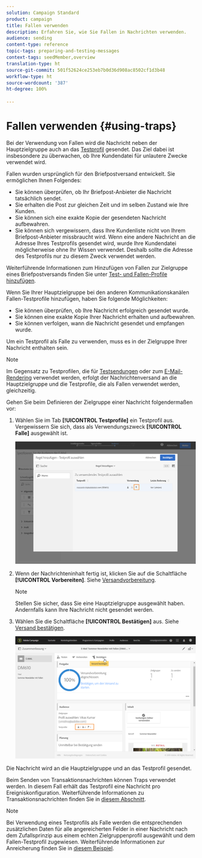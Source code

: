 ```yaml
---
solution: Campaign Standard
product: campaign
title: Fallen verwenden
description: Erfahren Sie, wie Sie Fallen in Nachrichten verwenden.
audience: sending
content-type: reference
topic-tags: preparing-and-testing-messages
context-tags: seedMember,overview
translation-type: ht
source-git-commit: 501f52624ce253eb7b0d36d908ac8502cf1d3b48
workflow-type: ht
source-wordcount: '387'
ht-degree: 100%

---
```



# Fallen verwenden {#using-traps}

Bei der Verwendung von Fallen wird die Nachricht neben der Hauptzielgruppe auch an das [Testprofil](../../audiences/using/managing-test-profiles.md) gesendet. Das Ziel dabei ist insbesondere zu überwachen, ob Ihre Kundendatei für unlautere Zwecke verwendet wird.

Fallen wurden ursprünglich für den Briefpostversand entwickelt. Sie ermöglichen Ihnen Folgendes:

* Sie können überprüfen, ob Ihr Briefpost-Anbieter die Nachricht tatsächlich sendet.
* Sie erhalten die Post zur gleichen Zeit und im selben Zustand wie Ihre Kunden.
* Sie können sich eine exakte Kopie der gesendeten Nachricht aufbewahren.
* Sie können sich vergewissern, dass Ihre Kundenliste nicht von Ihrem Briefpost-Anbieter missbraucht wird. Wenn eine andere Nachricht an die Adresse Ihres Testprofils gesendet wird, wurde Ihre Kundendatei möglicherweise ohne Ihr Wissen verwendet. Deshalb sollte die Adresse des Testprofils nur zu diesem Zweck verwendet werden.

Weiterführende Informationen zum Hinzufügen von Fallen zur Zielgruppe eines Briefpostversands finden Sie unter [Test- und Fallen-Profile hinzufügen](../../channels/using/defining-the-direct-mail-audience.md#adding-test-and-trap-profiles).

Wenn Sie Ihrer Hauptzielgruppe bei den anderen Kommunikationskanälen Fallen-Testprofile hinzufügen, haben Sie folgende Möglichkeiten:

* Sie können überprüfen, ob Ihre Nachricht erfolgreich gesendet wurde.
* Sie können eine exakte Kopie Ihrer Nachricht erhalten und aufbewahren.
* Sie können verfolgen, wann die Nachricht gesendet und empfangen wurde.

Um ein Testprofil als Falle zu verwenden, muss es in der Zielgruppe Ihrer Nachricht enthalten sein.

>[!NOTE]
>
>Im Gegensatz zu Testprofilen, die für [Testsendungen](../../sending/using/sending-proofs.md) oder zum [E-Mail-Rendering](../../sending/using/email-rendering.md) verwendet werden, erfolgt der Nachrichtenversand an die Hauptzielgruppe und die Testprofile, die als Fallen verwendet werden, gleichzeitig.

Gehen Sie beim Definieren der Zielgruppe einer Nachricht folgendermaßen vor:

1. Wählen Sie im Tab **[!UICONTROL Testprofile]** ein Testprofil aus. Vergewissern Sie sich, dass als Verwendungszweck **[!UICONTROL Falle]** ausgewählt ist.

   ![](assets/trap_select.png)

1. Wenn der Nachrichteninhalt fertig ist, klicken Sie auf die Schaltfläche **[!UICONTROL Vorbereiten]**. Siehe [Versandvorbereitung](../../sending/using/preparing-the-send.md).
   >[!NOTE]
   >
   >Stellen Sie sicher, dass Sie eine Hauptzielgruppe ausgewählt haben. Andernfalls kann Ihre Nachricht nicht gesendet werden.

1. Wählen Sie die Schaltfläche **[!UICONTROL Bestätigen]** aus. Siehe [Versand bestätigen](../../sending/using/confirming-the-send.md).

   ![](assets/trap_confirm.png)

Die Nachricht wird an die Hauptzielgruppe und an das Testprofil gesendet.

Beim Senden von Transaktionsnachrichten können Traps verwendet werden. In diesem Fall erhält das Testprofil eine Nachricht pro Ereigniskonfiguration. Weiterführende Informationen zu Transaktionsnachrichten finden Sie in [diesem Abschnitt](../../channels/using/getting-started-with-transactional-msg.md).

>[!NOTE]
>
>Bei Verwendung eines Testprofils als Falle werden die entsprechenden zusätzlichen Daten für alle angereicherten Felder in einer Nachricht nach dem Zufallsprinzip aus einem echten Zielgruppenprofil ausgewählt und dem Fallen-Testprofil zugewiesen. Weiterführende Informationen zur Anreicherung finden Sie in [diesem Beispiel](../../automating/using/enriching-profile-data-file.md).

